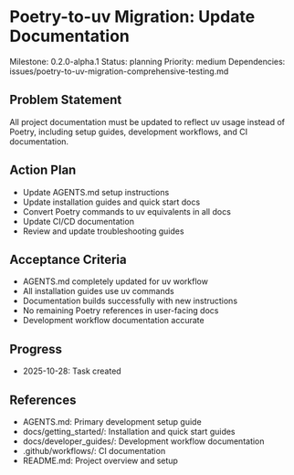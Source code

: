 # Poetry-to-uv Migration: Update Documentation
Milestone: 0.2.0-alpha.1
Status: planning
Priority: medium
Dependencies: issues/poetry-to-uv-migration-comprehensive-testing.md

## Problem Statement
All project documentation must be updated to reflect uv usage instead of Poetry, including setup guides, development workflows, and CI documentation.

## Action Plan
- Update AGENTS.md setup instructions
- Update installation guides and quick start docs
- Convert Poetry commands to uv equivalents in all docs
- Update CI/CD documentation
- Review and update troubleshooting guides

## Acceptance Criteria
- AGENTS.md completely updated for uv workflow
- All installation guides use uv commands
- Documentation builds successfully with new instructions
- No remaining Poetry references in user-facing docs
- Development workflow documentation accurate

## Progress
- 2025-10-28: Task created

## References
- AGENTS.md: Primary development setup guide
- docs/getting_started/: Installation and quick start guides
- docs/developer_guides/: Development workflow documentation
- .github/workflows/: CI documentation
- README.md: Project overview and setup
